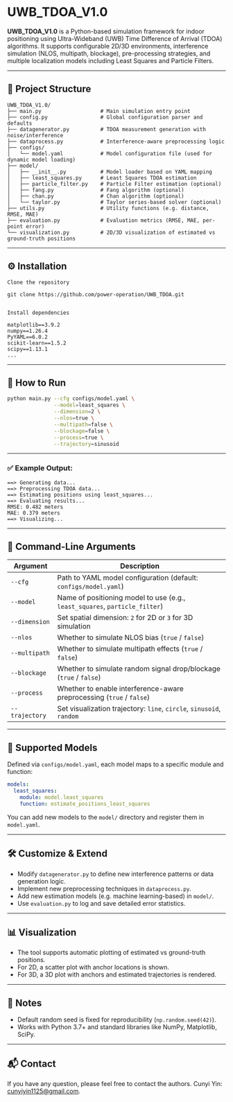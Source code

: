 # UWB_TDOA_V1.0

**UWB_TDOA_V1.0** is a Python-based simulation framework for indoor positioning using Ultra-Wideband (UWB) Time Difference of Arrival (TDOA) algorithms. It supports configurable 2D/3D environments, interference simulation (NLOS, multipath, blockage), pre-processing strategies, and multiple localization models including Least Squares and Particle Filters.

---

## 📁 Project Structure
```
UWB_TDOA_V1.0/
├── main.py                   # Main simulation entry point
├── config.py                 # Global configuration parser and defaults
├── datagenerator.py          # TDOA measurement generation with noise/interference
├── dataprocess.py            # Interference-aware preprocessing logic
├── configs/
│   └── model.yaml            # Model configuration file (used for dynamic model loading)
├── model/
│   ├── __init__.py           # Model loader based on YAML mapping
│   ├── least_squares.py      # Least Squares TDOA estimation
│   ├── particle_filter.py    # Particle Filter estimation (optional)
│   ├── fang.py               # Fang algorithm (optional)
│   ├── chan.py               # Chan algorithm (optional)
│   └── taylor.py             # Taylor series-based solver (optional)
├── utils.py                  # Utility functions (e.g. distance, RMSE, MAE)
├── evaluation.py             # Evaluation metrics (RMSE, MAE, per-point error)
└── visualization.py          # 2D/3D visualization of estimated vs ground-truth positions
```

---

## ⚙️ Installation
```
Clone the repository

git clone https://github.com/power-operation/UWB_TDOA.git


Install dependencies

matplotlib==3.9.2 
numpy==1.26.4 
PyYAML==6.0.2 
scikit-learn==1.5.2 
scipy==1.13.1
...
```

---

## 🚀 How to Run

```bash
python main.py --cfg configs/model.yaml \
               --model=least_squares \
               --dimension=2 \
               --nlos=true \
               --multipath=false \
               --blockage=false \
               --process=true \
               --trajectory=sinusoid
```

---

### ✅ Example Output:
```
==> Generating data...
==> Preprocessing TDOA data...
==> Estimating positions using least_squares...
==> Evaluating results...
RMSE: 0.482 meters
MAE: 0.379 meters
==> Visualizing...
```

---

## 🔧 Command-Line Arguments
| Argument        | Description                                                                 |
|---------------- |-----------------------------------------------------------------------------|
| `--cfg`         | Path to YAML model configuration (default: `configs/model.yaml`)            |
| `--model`       | Name of positioning model to use (e.g., `least_squares`, `particle_filter`) |
| `--dimension`   | Set spatial dimension: `2` for 2D or `3` for 3D simulation                  |
| `--nlos`        | Whether to simulate NLOS bias (`true` / `false`)                            |
| `--multipath`   | Whether to simulate multipath effects (`true` / `false`)                    |
| `--blockage`    | Whether to simulate random signal drop/blockage (`true` / `false`)          |
| `--process`     | Whether to enable interference-aware preprocessing (`true` / `false`)       |
| `--trajectory`  | Set visualization trajectory: `line`, `circle`, `sinusoid`, `random`        |

---

## 🧪 Supported Models
Defined via `configs/model.yaml`, each model maps to a specific module and function:
```yaml
models:
  least_squares:
    module: model.least_squares
    function: estimate_positions_least_squares
```
You can add new models to the `model/` directory and register them in `model.yaml`.

---

## 🛠️ Customize & Extend
- Modify `datagenerator.py` to define new interference patterns or data generation logic.
- Implement new preprocessing techniques in `dataprocess.py`.
- Add new estimation models (e.g. machine learning-based) in `model/`.
- Use `evaluation.py` to log and save detailed error statistics.

---

## 📊 Visualization
- The tool supports automatic plotting of estimated vs ground-truth positions.
- For 2D, a scatter plot with anchor locations is shown.
- For 3D, a 3D plot with anchors and estimated trajectories is rendered.

---

## 📌 Notes
- Default random seed is fixed for reproducibility (`np.random.seed(42)`).
- Works with Python 3.7+ and standard libraries like NumPy, Matplotlib, SciPy.

---

## 📬 Contact
If you have any question, please feel free to contact the authors. Cunyi Yin: cunyiyin1125@gmail.com.
